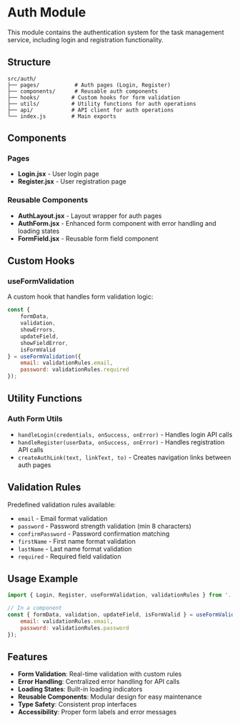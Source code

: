 # Auth Module

This module contains the authentication system for the task management service, including login and registration functionality.

## Structure

```
src/auth/
├── pages/           # Auth pages (Login, Register)
├── components/      # Reusable auth components
├── hooks/          # Custom hooks for form validation
├── utils/          # Utility functions for auth operations
├── api/            # API client for auth operations
└── index.js        # Main exports
```

## Components

### Pages
- **Login.jsx** - User login page
- **Register.jsx** - User registration page

### Reusable Components
- **AuthLayout.jsx** - Layout wrapper for auth pages
- **AuthForm.jsx** - Enhanced form component with error handling and loading states
- **FormField.jsx** - Reusable form field component

## Custom Hooks

### useFormValidation
A custom hook that handles form validation logic:

```javascript
const {
    formData,
    validation,
    showErrors,
    updateField,
    showFieldError,
    isFormValid
} = useFormValidation({
    email: validationRules.email,
    password: validationRules.required
});
```

## Utility Functions

### Auth Form Utils
- `handleLogin(credentials, onSuccess, onError)` - Handles login API calls
- `handleRegister(userData, onSuccess, onError)` - Handles registration API calls
- `createAuthLink(text, linkText, to)` - Creates navigation links between auth pages

## Validation Rules

Predefined validation rules available:
- `email` - Email format validation
- `password` - Password strength validation (min 8 characters)
- `confirmPassword` - Password confirmation matching
- `firstName` - First name format validation
- `lastName` - Last name format validation
- `required` - Required field validation

## Usage Example

```javascript
import { Login, Register, useFormValidation, validationRules } from '../auth';

// In a component
const { formData, validation, updateField, isFormValid } = useFormValidation({
    email: validationRules.email,
    password: validationRules.password
});
```

## Features

- **Form Validation**: Real-time validation with custom rules
- **Error Handling**: Centralized error handling for API calls
- **Loading States**: Built-in loading indicators
- **Reusable Components**: Modular design for easy maintenance
- **Type Safety**: Consistent prop interfaces
- **Accessibility**: Proper form labels and error messages 